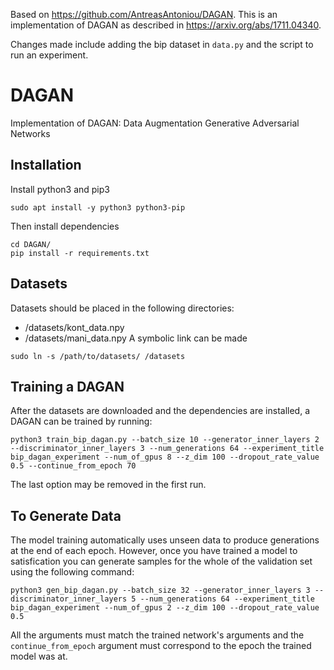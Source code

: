 Based on https://github.com/AntreasAntoniou/DAGAN. This is an implementation of DAGAN as described in https://arxiv.org/abs/1711.04340.

Changes made include adding the bip dataset in `data.py` and the script to run an experiment.

# DAGAN
Implementation of DAGAN: Data Augmentation Generative Adversarial Networks

## Installation
Install python3 and pip3
```
sudo apt install -y python3 python3-pip
```

Then install dependencies

```
cd DAGAN/
pip install -r requirements.txt
```

## Datasets
Datasets should be placed in the following directories:
* /datasets/kont_data.npy
* /datasets/mani_data.npy
A symbolic link can be made
```
sudo ln -s /path/to/datasets/ /datasets
```

## Training a DAGAN

After the datasets are downloaded and the dependencies are installed, a DAGAN can be trained by running:

```
python3 train_bip_dagan.py --batch_size 10 --generator_inner_layers 2 --discriminator_inner_layers 3 --num_generations 64 --experiment_title bip_dagan_experiment --num_of_gpus 8 --z_dim 100 --dropout_rate_value 0.5 --continue_from_epoch 70
```

The last option may be removed in the first run.

## To Generate Data

The model training automatically uses unseen data to produce generations at the end of each epoch. However, once you have trained a model to satisfication you can generate samples for the whole of the validation set using the following command:

```
python3 gen_bip_dagan.py --batch_size 32 --generator_inner_layers 3 --discriminator_inner_layers 5 --num_generations 64 --experiment_title bip_dagan_experiment --num_of_gpus 2 --z_dim 100 --dropout_rate_value 0.5
```
All the arguments must match the trained network's arguments and the `continue_from_epoch` argument must correspond to the epoch the trained model was at.
